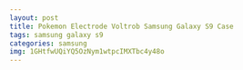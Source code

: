 ```yaml
---
layout: post
title: Pokemon Electrode Voltrob Samsung Galaxy S9 Case
tags: samsung galaxy s9
categories: samsung
img: 1GHtfwUQiYQ5OzNym1wtpcIMXTbc4y48o
---
```

